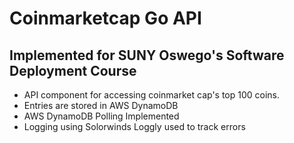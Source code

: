 
# Coinmarketcap Go API 

## Implemented for SUNY Oswego's Software Deployment Course

- API component for accessing coinmarket cap's top 100 coins.
- Entries are stored in AWS DynamoDB
- AWS DynamoDB Polling Implemented
- Logging using Solorwinds Loggly used to track errors 



